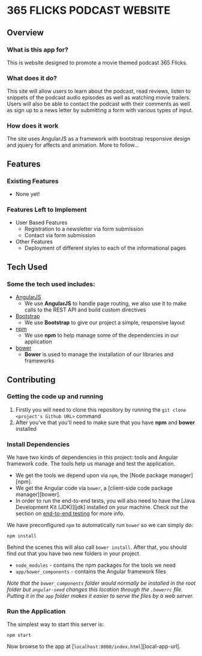 # 365 FLICKS PODCAST WEBSITE

## Overview

### What is this app for?

This is website designed to promote a movie themed podcast 365 Flicks.

### What does it do?

This site will allow users to learn about the podcast, read reviews, listen to snippets of the podcast audio episodes as well as watching movie trailers. Users will also be able to contact the podcast with their comments as well as sign up to a news letter by submitting a form with various types of input.
 
### How does it work
 
The site uses AngularJS as a framework with bootstrap responsive design and jquery for affects and animation. More to follow...

## Features

### Existing Features
- None yet!
 
### Features Left to Implement
- User Based Features
    - Registration to a newsletter via form submission
    - Contact via form submission
- Other Features
    - Deployment of different styles to each of the informational pages

## Tech Used

### Some the tech used includes:
- [AngularJS](https://angularjs.org/)
    - We use **AngularJS** to handle page routing, we also use it to make calls to the REST API and build custom directives
- [Bootstrap](http://getbootstrap.com/)
    - We use **Bootstrap** to give our project a simple, responsive layout
- [npm](https://www.npmjs.com/)
    - We use **npm** to help manage some of the dependencies in our application
- [bower](https://bower.io/)
    - **Bower** is used to manage the installation of our libraries and frameworks

## Contributing
 
### Getting the code up and running
1. Firstly you will need to clone this repository by running the ```git clone <project's Github URL>``` command
2. After you've that you'll need to make sure that you have **npm** and **bower** installed

### Install Dependencies

We have two kinds of dependencies in this project: tools and Angular framework code. The tools help
us manage and test the application.

* We get the tools we depend upon via `npm`, the [Node package manager][npm].
* We get the Angular code via `bower`, a [client-side code package manager][bower].
* In order to run the end-to-end tests, you will also need to have the
  [Java Development Kit (JDK)][jdk] installed on your machine. Check out the section on
  [end-to-end testing](#e2e-testing) for more info.

We have preconfigured `npm` to automatically run `bower` so we can simply do:

```
npm install
```

Behind the scenes this will also call `bower install`. After that, you should find out that you have
two new folders in your project.

* `node_modules` - contains the npm packages for the tools we need
* `app/bower_components` - contains the Angular framework files

*Note that the `bower_components` folder would normally be installed in the root folder but
`angular-seed` changes this location through the `.bowerrc` file. Putting it in the `app` folder
makes it easier to serve the files by a web server.*

### Run the Application

The simplest way to start this server is:

```
npm start
```

Now browse to the app at [`localhost:8000/index.html`][local-app-url].